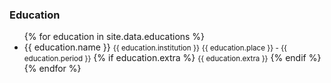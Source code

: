<!-- # Education -->
<!-- <h1 id="education">Education</h1> -->

<h3 class="cv-subtitle">Education</h3>

<div class="nodes">
  <!--<h3><i class="fa fa-briefcase"></i>Education</h3>-->
  <ul class="first-level">
    {% for education in site.data.educations %}
      <li>
        <span>{{ education.name }}</span>
        <small>{{ education.institution }}</small>
        <small>{{ education.place }} - {{ education.period }}</small>
        {% if education.extra %}
          <small>{{ education.extra }}</small>
        {% endif %}
      </li>
    {% endfor %}
  </ul>
</div>


